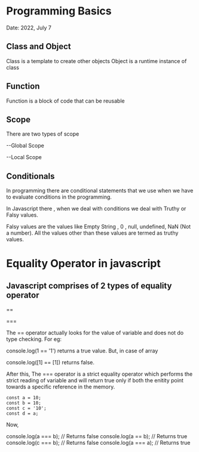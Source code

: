 # Programming Basics
Date: 2022, July 7

## Class and Object
Class is a template to create other objects
Object is a runtime instance of class
## Function
Function is a block of code that can be reusable
## Scope
There are two types of scope

--Global Scope

--Local Scope

## Conditionals
In programming there are conditional statements that we use when we have to evaluate conditions in the programming.

In Javascript there , when we deal with conditions we deal with Truthy or Falsy values.

Falsy values are the values like Empty String , 0 , null, undefined, NaN (Not a number). All the values other than these values are termed as truthy values.


# Equality Operator in javascript
## Javascript comprises of 2 types of equality operator

==

===

The == operator actually looks for the value of variable and does not do type checking. For eg:

console.log(1 == '1')
returns a true value. But, in case of array

console.log([1] == [1])
returns false.

After this, The === operator is a strict equality operator which performs the strict reading of variable and will return true only if both the enitity point towards a specific reference in the memory.

    const a = 10;
    const b = 10;
    const c = '10';
    const d = a;
Now,

console.log(a === b);
// Returns false
console.log(a == b);
// Returns true
console.log(c === b);
// Returns false
console.log(a === a);
// Returns true
